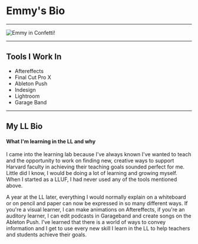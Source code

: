 # Emmy's Bio
___
![Emmy in Confetti!](https://files.slack.com/files-pri/T0HTW3H0V-F013NHYP0M8/emmy_confetti.jpeg?pub_secret=4a4ca59258)
___
## Tools I Work In
* Aftereffects
* Final Cut Pro X
* Ableton Push
* Indesign
* Lightroom
* Garage Band
___
## My LL Bio
#### What I'm learning in the LL and why
I came into the learning lab because I've always known I've wanted to teach and the opportunity to work on finding new, creative ways to support Harvard faculty in achieving their teaching goals sounded perfect for me. Little did I know, I would be doing a lot of learning and growing myself. When I started as a LLUF, I had never used any of the tools mentioned above.

A year at the LL later, everything I would normally explain on a whiteboard or on pencil and paper can now be expressed in so many different ways. If you're a visual learner, I can make animations on Aftereffects, if you're an auditory learner, I can edit podcasts in Garageband and create songs on the Ableton Push. I've learned that there is a world of ways to convey information and I get to use every new skill I learn in the LL to help teachers and students achieve their goals.
